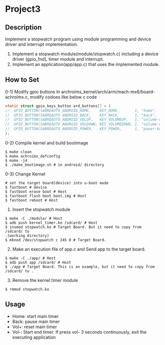 # Project3
## Description
Implement a stopwatch program using module programming and device driver and
interrupt implementation.
1. Implement a stopwatch module(module/stopwatch.c) including a device driver
   (gpio_fnd), timer module and interrupt.  
2. Implement an application(app/app.c) that uses the implemented module.  

## How to Set
0-1) Modify gpio buttons
In archroimx_kernel/arch/arm/mach-mx6/board-achroimx.c, modify codoes like below
c code
``` c
static struct gpio_keys_button ard_buttons[] = {
//	GPIO_BUTTON(SABREAUTO_ANDROID_HOME,    KEY_HOME,       1, "home",        0),
//	GPIO_BUTTON(SABREAUTO_ANDROID_BACK,    KEY_BACK,       1, "back",        0),
//	GPIO_BUTTON(SABREAUTO_ANDROID_VOLUP,   KEY_VOLUMEUP,   1, "volume-up",   0),
//	GPIO_BUTTON(SABREAUTO_ANDROID_VOLDOWN, KEY_VOLUMEDOWN, 1, "volume-down", 0),
//	GPIO_BUTTON(SABREAUTO_ANDROID_POWER,   KEY_POWER,      1, "power-key",   1),
};
```

0-2) Compile kernel and build bootimage
``` shell
$ make clean
$ make achroimx_defconfig
$ make -j4
$ ./make_bootimage.sh # in android/ directory
```

0-3) Change Kernel
``` shell
# set the target board(device) into u-boot mode
$ fastboot # device
$ fastboot erase boot # Host
$ fastboot flash boot boot.img # Host
$ fastboot reboot # Host
```

1) Insert the stopwatch module
``` shell
$ make -C ./module/ # Host
$ adb push kernel_timer.ko /sdcard/ # Host
$ insmod stopwatch.ko # Target Board. But it need to copy from /sdcard/ to
.(working directory)
$ mknod /dev/stopwatch c 245 0 # Target Board.
```

2) Make an execution file of app.c and Send app to the target board.
``` shell
$ make -C ./app/ # Host
$ adb push app /sdcard/ # Host
$ ./app # Target Board. This is an example, but it need to copy from
/sdcard/ to .
```

3) Remove the kernel timer module
```
$ rmmod stopwatch.ko
```

## Usage
- Home: start main timer
- Back: pause main timer
- Vol+: reset main timer
- Vol-: Start end timer. If press vol- 3 seconds continuously, exit the executing application 
